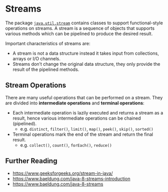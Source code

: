 # Streams

The package [`java.util.stream`](https://docs.oracle.com/javase/8/docs/api/java/util/stream/package-summary.html) contains classes to support functional-style operations on streams. A stream is a sequence of objects that supports various methods which can be pipelined to produce the desired result.

Important characteristics of streams are:

- A stream is not a data structure instead it takes input from collections, arrays or I/O channels.
- Streams don’t change the original data structure, they only provide the result of the pipelined methods.

## Stream Operations

There are many useful operations that can be performed on a stream. They are divided into **intermediate operations** and **terminal operations**:

- Each intermediate operation is lazily executed and returns a stream as a result, hence various intermediate operations can be chained (pipelined). 
  - e.g. `distinct`, `filter()`, `limit()`,  `map()`, `peek()`, `skip()`, `sorted()`
- Terminal operations mark the end of the stream and return the final result.
  - e.g. `collect()`, `count()`, `forEach()`, `reduce()`

## Further Reading

- https://www.geeksforgeeks.org/stream-in-java/
- https://www.baeldung.com/java-8-streams-introduction
- https://www.baeldung.com/java-8-streams